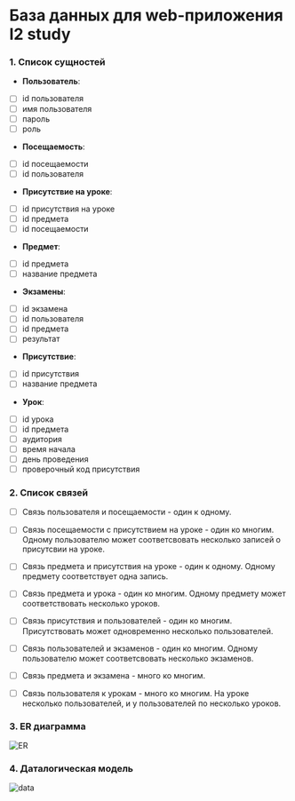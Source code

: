 # База данных для web-приложения I2 study

### 1. Список сущностей

- **Пользователь**:
- [ ] id пользователя
- [ ] имя пользователя
- [ ] пароль
- [ ] роль
- **Посещаемость**:
- [ ] id посещаемости 
- [ ] id пользователя
- **Присутствие на уроке**:
- [ ] id присутствия на уроке
- [ ] id предмета
- [ ] id посещаемости
- **Предмет**:
- [ ] id предмета
- [ ] название предмета
- **Экзамены**:
- [ ] id экзамена
- [ ] id пользователя
- [ ] id предмета
- [ ] результат
- **Присутствие**:
- [ ] id присутствия
- [ ] название предмета
- **Урок**:
- [ ] id урока
- [ ] id предмета
- [ ] аудитория
- [ ] время начала
- [ ] день проведения
- [ ] проверочный код присутствия

### 2. Список связей
- [ ] Связь пользователя и посещаемости - один к одному.
- [ ] Связь посещаемости с присутствием на уроке - один ко многим. Одному пользователю может соответсвовать несколько записей о присутсвии на уроке.
- [ ] Связь предмета и присутствия на уроке - один к одному. Одному предмету соответствует одна запись.
- [ ] Связь предмета и урока - один ко многим. Одному предмету может соответствовать несколько уроков.
- [ ] Связь присутствия и пользователей - один ко многим. Присутствовать может одновременно несколько пользователей.
- [ ] Связь пользователей и экзаменов - один ко многим. Одному пользователю может соответсвовать несколько экзаменов.
- [ ] Связь предмета и экзамена - много ко многим.
- [ ] Связь пользователя к урокам - много ко многим. На уроке несколько пользователей, и у пользователей по несколько уроков.


### 3. ER диаграмма

![ER](http://images.vfl.ru/ii/1640710286/159f79eb/37315309.jpg)

### 4. Даталогическая модель
![data](http://images.vfl.ru/ii/1640705699/921bae51/37314539.png)
